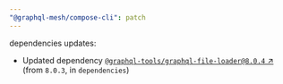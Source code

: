 ```yaml
---
"@graphql-mesh/compose-cli": patch
---
```

dependencies updates:
  - Updated dependency [`@graphql-tools/graphql-file-loader@8.0.4` ↗︎](https://www.npmjs.com/package/@graphql-tools/graphql-file-loader/v/8.0.4) (from `8.0.3`, in `dependencies`)
